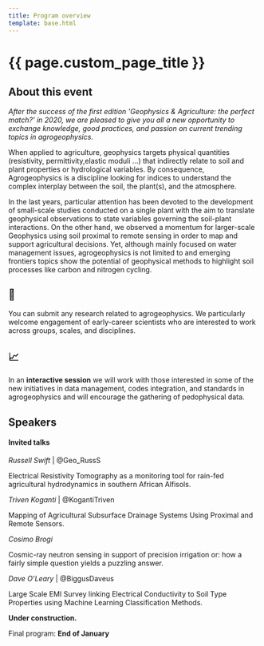 ```yaml
---
title: Program overview
template: base.html
---
```


# {{ page.custom_page_title }}


## About this event

_After the success of the first edition '*Geophysics & Agriculture: the perfect match?*' in 2020, we are pleased to give you all a new opportunity to exchange knowledge, good practices, and passion on current trending topics in agrogeophysics._


When applied to agriculture, geophysics targets physical quantities (resistivity, permittivity,elastic moduli …) that indirectly relate to soil and plant properties or hydrological variables. By consequence, Agrogeophysics is a discipline looking for indices to understand the complex interplay between the soil, the plant(s), and the atmosphere. 

In the last years, particular attention has been devoted to the development of small-scale studies conducted on a single plant with the aim to translate geophysical observations to state variables governing the soil-plant interactions. On the other hand, we observed a momentum for larger-scale Geophysics using soil proximal to remote sensing in order to map and support agricultural decisions. Yet, although mainly focused on water management issues, agrogeophysics is not limited to and emerging frontiers topics show the potential of geophysical methods to highlight soil processes like carbon and nitrogen cycling.

## 📝 

You can submit any research related to agrogeophysics. We particularly welcome engagement of early-career scientists who are interested to work across groups, scales, and disciplines.

## 📈 

In an **interactive session**  we will work with those interested in some of the new initiatives in data management, codes integration, and standards in agrogeophysics and will encourage the gathering of pedophysical data. 



## Speakers
#### Invited talks
*Russell Swift* | @Geo_RussS

Electrical Resistivity Tomography as a monitoring tool for rain-fed agricultural hydrodynamics in southern African Alfisols.

*Triven Koganti* | @KogantiTriven

Mapping of Agricultural Subsurface Drainage Systems Using Proximal and Remote Sensors. 

*Cosimo Brogi*

Cosmic-ray neutron sensing in support of precision irrigation or: how a fairly simple question yields a puzzling answer.

*Dave O'Leary* | @BiggusDaveus

Large Scale EMI Survey linking Electrical Conductivity to Soil Type Properties using Machine Learning Classification Methods.


<div class="callout">

<i class="fa fa-paint-roller fa-lg me-2" aria-hidden="true"></i>
**Under construction.**

Final program: **End of January**
 
</div>





